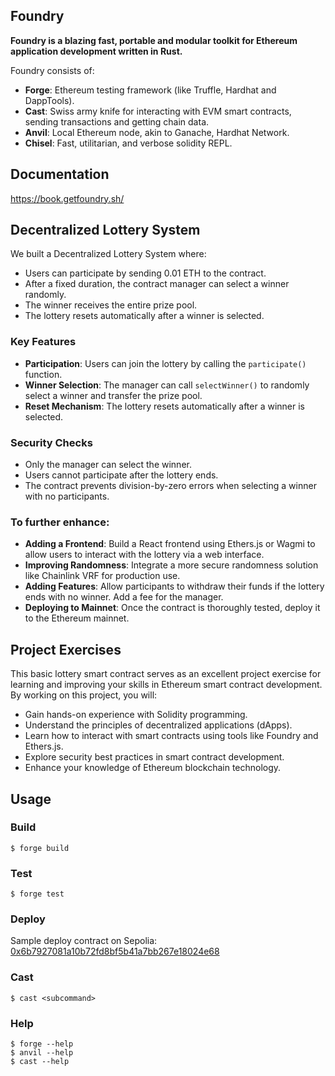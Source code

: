 ## Foundry

**Foundry is a blazing fast, portable and modular toolkit for Ethereum application development written in Rust.**

Foundry consists of:

-   **Forge**: Ethereum testing framework (like Truffle, Hardhat and DappTools).
-   **Cast**: Swiss army knife for interacting with EVM smart contracts, sending transactions and getting chain data.
-   **Anvil**: Local Ethereum node, akin to Ganache, Hardhat Network.
-   **Chisel**: Fast, utilitarian, and verbose solidity REPL.

## Documentation

https://book.getfoundry.sh/

## Decentralized Lottery System

We built a Decentralized Lottery System where:

- Users can participate by sending 0.01 ETH to the contract.
- After a fixed duration, the contract manager can select a winner randomly.
- The winner receives the entire prize pool.
- The lottery resets automatically after a winner is selected.

### Key Features

- **Participation**: Users can join the lottery by calling the `participate()` function.
- **Winner Selection**: The manager can call `selectWinner()` to randomly select a winner and transfer the prize pool.
- **Reset Mechanism**: The lottery resets automatically after a winner is selected.

### Security Checks

- Only the manager can select the winner.
- Users cannot participate after the lottery ends.
- The contract prevents division-by-zero errors when selecting a winner with no participants.

### To further enhance:

- **Adding a Frontend**: Build a React frontend using Ethers.js or Wagmi to allow users to interact with the lottery via a web interface.
- **Improving Randomness**: Integrate a more secure randomness solution like Chainlink VRF for production use.
- **Adding Features**: Allow participants to withdraw their funds if the lottery ends with no winner. Add a fee for the manager.
- **Deploying to Mainnet**: Once the contract is thoroughly tested, deploy it to the Ethereum mainnet.

## Project Exercises

This basic lottery smart contract serves as an excellent project exercise for learning and improving your skills in Ethereum smart contract development. By working on this project, you will:

- Gain hands-on experience with Solidity programming.
- Understand the principles of decentralized applications (dApps).
- Learn how to interact with smart contracts using tools like Foundry and Ethers.js.
- Explore security best practices in smart contract development.
- Enhance your knowledge of Ethereum blockchain technology.

## Usage

### Build

```shell
$ forge build
```
### Test
```shell
$ forge test
```
### Deploy
Sample deploy contract on Sepolia: [0x6b7927081a10b72fd8bf5b41a7bb267e18024e68](https://sepolia.etherscan.io/address/0x6b7927081a10b72fd8bf5b41a7bb267e18024e68)

### Cast
```
$ cast <subcommand>
```
### Help
```
$ forge --help
$ anvil --help
$ cast --help
```